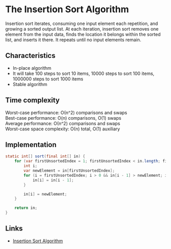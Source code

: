 # The Insertion Sort Algorithm

Insertion sort iterates, consuming one input element each repetition, and growing a sorted output list. At each iteration, 
insertion sort removes one element from the input data, finds the location it belongs within the sorted list, 
and inserts it there. It repeats until no input elements remain.

## Characteristics

- In-place algorithm
- It will take 100 steps to sort 10 items, 10000 steps to sort 100 items, 1000000 steps to sort 1000 items
- Stable algorithm

## Time complexity

Worst-case performance: О(n^2) comparisons and swaps<br>
Best-case performance: O(n) comparisons, O(1) swaps<br>
Average performance: О(n^2) comparisons and swaps<br>
Worst-case space complexity: О(n) total, O(1) auxiliary

## Implementation

```java
static int[] sort(final int[] in) {
    for (var firstUnsortedIndex = 1; firstUnsortedIndex < in.length; firstUnsortedIndex++) {
        int i;
        var newElement = in[firstUnsortedIndex];
        for (i = firstUnsortedIndex; i > 0 && in[i - 1] > newElement; i--) {
            in[i] = in[i - 1];
        }

        in[i] = newElement;
    }

    return in;
}
```

## Links

* [Insertion Sort Algorithm](https://en.wikipedia.org/wiki/Insertion_sort)